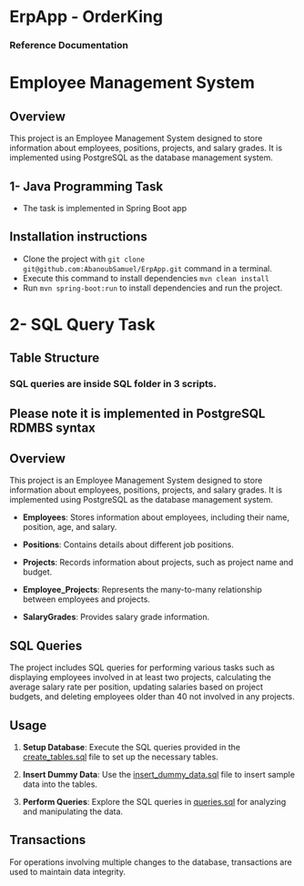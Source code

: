 # ErpApp - OrderKing

### Reference Documentation

# Employee Management System
## Overview

This project is an Employee Management System designed to store information about employees, positions, projects, and salary grades. It is implemented using PostgreSQL as the database management system.

## 1- Java Programming Task

- The task is implemented in Spring Boot app

## Installation instructions
- Clone the project with ```git clone git@github.com:AbanoubSamuel/ErpApp.git``` command in a terminal.
- Execute this command to install dependencies ```mvn clean install```
- Run ```mvn spring-boot:run``` to install dependencies and run the project. 



# 2- SQL Query Task
## Table Structure
### SQL queries are inside SQL folder in 3 scripts.

## Please note it is implemented in PostgreSQL RDMBS syntax

## Overview
This project is an Employee Management System designed to store information about employees, positions, projects, and salary grades. It is implemented using PostgreSQL as the database management system.

- **Employees**: Stores information about employees, including their name, position, age, and salary.

- **Positions**: Contains details about different job positions.

- **Projects**: Records information about projects, such as project name and budget.

- **Employee_Projects**: Represents the many-to-many relationship between employees and projects.

- **SalaryGrades**: Provides salary grade information.

## SQL Queries

The project includes SQL queries for performing various tasks such as displaying employees involved in at least two projects, calculating the average salary rate per position, updating salaries based on project budgets, and deleting employees older than 40 not involved in any projects.

## Usage

1. **Setup Database**: Execute the SQL queries provided in the [create_tables.sql](create_tables.sql) file to set up the necessary tables.

2. **Insert Dummy Data**: Use the [insert_dummy_data.sql](insert_dummy_data.sql) file to insert sample data into the tables.

3. **Perform Queries**: Explore the SQL queries in [queries.sql](queries.sql) for analyzing and manipulating the data.

## Transactions

For operations involving multiple changes to the database, transactions are used to maintain data integrity.


